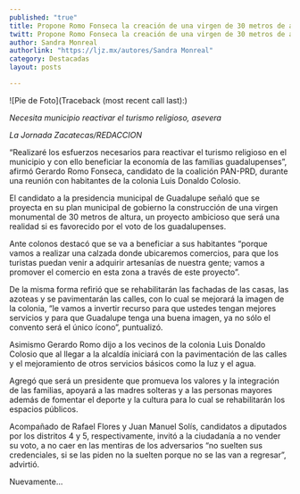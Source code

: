 ```yaml
---
published: "true"
title: Propone Romo Fonseca la creación de una virgen de 30 metros de altura en Guadalupe
twitt: Propone Romo Fonseca la creación de una virgen de 30 metros de altura en Guadalupe
author: Sandra Monreal
authorlink: "https://ljz.mx/autores/Sandra Monreal"
category: Destacadas
layout: posts

---
```


![Pie de Foto](Traceback (most recent call last):)

*Necesita municipio reactivar el turismo religioso, asevera*

*La Jornada Zacatecas/REDACCION*

“Realizaré los esfuerzos necesarios para reactivar el turismo religioso en
el municipio y con ello beneficiar la economía de las familias
guadalupenses”, afirmó Gerardo Romo Fonseca, candidato de la coalición
PAN-PRD, durante una reunión con habitantes de la colonia Luis Donaldo
Colosio.

El candidato a la presidencia municipal de Guadalupe señaló que se proyecta
en su plan municipal de gobierno la construcción de una virgen monumental
de 30 metros de altura, un proyecto ambicioso que será una realidad si es
favorecido por el voto de los guadalupenses.

Ante colonos destacó que se va a beneficiar a sus habitantes “porque vamos
a realizar una calzada donde ubicaremos comercios, para que los turistas
puedan venir a adquirir artesanías de nuestra gente; vamos a promover el
comercio en esta zona a través de este proyecto”.

De la misma forma refirió que se rehabilitarán las fachadas de las casas,
las azoteas y se pavimentarán las calles, con lo cual se mejorará la imagen
de la colonia, “le vamos a invertir recurso para que ustedes tengan mejores
servicios y para que Guadalupe tenga una buena imagen, ya no sólo el
convento será el único ícono”, puntualizó.

Asimismo Gerardo Romo dijo a los vecinos de la colonia Luis Donaldo Colosio
que al llegar a la alcaldía iniciará con la pavimentación de las calles y
el mejoramiento de otros servicios básicos como la luz y el agua.

Agregó que será un presidente que promueva los valores y la integración de
las familias, apoyará a las madres solteras y a las personas mayores además
de fomentar el deporte y la cultura para lo cual se rehabilitarán los
espacios públicos.

Acompañado de Rafael Flores y Juan Manuel Solís, candidatos a diputados por
los distritos 4 y 5, respectivamente, invitó a la ciudadanía a no vender su
voto, a no caer en las mentiras de los adversarios “no suelten sus
credenciales, si se las piden no la suelten porque no se las van a
regresar”, advirtió.

Nuevamente...
